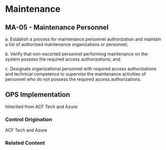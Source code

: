 # Maintenance
## MA-05 - Maintenance Personnel

a. Establish a process for maintenance personnel authorization and maintain a list of authorized maintenance organizations or personnel;

b. Verify that non-escorted personnel performing maintenance on the system possess the required access authorizations; and

c. Designate organizational personnel with required access authorizations and technical competence to supervise the maintenance activities of personnel who do not possess the required access authorizations.

## OPS Implementation

Inherited from ACF Tech and Azure

### Control Origination

ACF Tech and Azure

### Related Content
